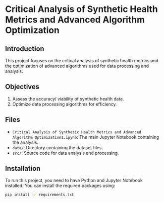 # Critical Analysis of Synthetic Health Metrics and Advanced Algorithm Optimization

## Introduction
This project focuses on the critical analysis of synthetic health metrics and the optimization of advanced algorithms used for data processing and analysis.

## Objectives
1. Assess the accuracy/ viability of synthetic health data.
2. Optimize data processing algorithms for efficiency.

## Files
- `Critical Analysis of Synthetic Health Metrics and Advanced Algorithm Optimization1.ipynb`: The main Jupyter Notebook containing the analysis.
- `data/`: Directory containing the dataset files.
- `src/`: Source code for data analysis and processing.

## Installation
To run this project, you need to have Python and Jupyter Notebook installed. You can install the required packages using:
```bash
pip install -r requirements.txt
